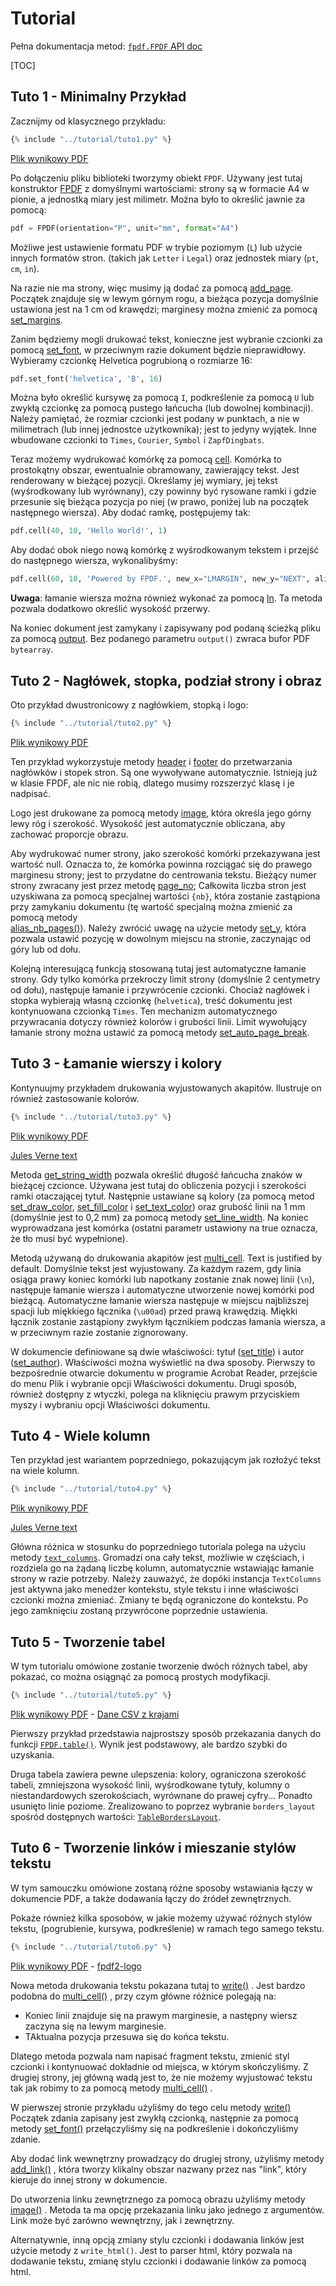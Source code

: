 # Tutorial #

Pełna dokumentacja metod: [`fpdf.FPDF` API doc](https://py-pdf.github.io/fpdf2/fpdf/fpdf.html#fpdf.fpdf.FPDF)

[TOC]

## Tuto 1 - Minimalny Przykład ##

Zacznijmy od klasycznego przykładu:

```python
{% include "../tutorial/tuto1.py" %}
```

[Plik wynikowy PDF](https://github.com/py-pdf/fpdf2/raw/master/tutorial/tuto1.pdf)

Po dołączeniu pliku biblioteki tworzymy obiekt `FPDF`. Używany jest tutaj konstruktor [FPDF](fpdf/fpdf.html#fpdf.fpdf.FPDF) z domyślnymi wartościami: 
strony są w formacie A4 w pionie, a jednostką miary jest milimetr.
Można było to określić jawnie za pomocą:

```python
pdf = FPDF(orientation="P", unit="mm", format="A4")
```

Możliwe jest ustawienie formatu PDF w trybie poziomym (`L`) lub użycie innych formatów stron.
(takich jak `Letter` i `Legal`) oraz jednostek miary (`pt`, `cm`, `in`).

Na razie nie ma strony, więc musimy ją dodać za pomocą 
[add_page](fpdf/fpdf.html#fpdf.fpdf.FPDF.add_page). Początek znajduje się w lewym górnym rogu, a bieżąca pozycja domyślnie ustawiona jest na 1 cm od krawędzi; marginesy można zmienić za pomocą [set_margins](fpdf/fpdf.html#fpdf.fpdf.FPDF.set_margins).

Zanim będziemy mogli drukować tekst, konieczne jest wybranie czcionki za pomocą 
[set_font](fpdf/fpdf.html#fpdf.fpdf.FPDF.set_font), w przeciwnym razie dokument będzie nieprawidłowy. Wybieramy czcionkę Helvetica pogrubioną o rozmiarze 16:

```python
pdf.set_font('helvetica', 'B', 16)
```

Można było określić kursywę za pomocą `I`, podkreślenie za pomocą `U` lub zwykłą czcionkę za pomocą pustego łańcucha (lub dowolnej kombinacji). Należy pamiętać, że rozmiar czcionki jest podany w punktach, a nie w milimetrach (lub innej jednostce użytkownika); jest to jedyny wyjątek. Inne wbudowane czcionki to `Times`, `Courier`, `Symbol` i `ZapfDingbats`.

Teraz możemy wydrukować komórkę za pomocą [cell](fpdf/fpdf.html#fpdf.fpdf.FPDF.cell). Komórka to prostokątny obszar, ewentualnie obramowany, zawierający tekst. Jest renderowany w bieżącej pozycji. Określamy jej wymiary, jej tekst (wyśrodkowany lub wyrównany), czy powinny być rysowane ramki i gdzie przesunie się bieżąca pozycja po niej (w prawo, poniżej lub na początek następnego wiersza). Aby dodać ramkę, postępujemy tak:

```python
pdf.cell(40, 10, 'Hello World!', 1)
```

Aby dodać obok niego nową komórkę z wyśrodkowanym tekstem i przejść do następnego wiersza, wykonalibyśmy:

```python
pdf.cell(60, 10, 'Powered by FPDF.', new_x="LMARGIN", new_y="NEXT", align='C')
```

**Uwaga**: łamanie wiersza można również wykonać za pomocą [ln](fpdf/fpdf.html#fpdf.fpdf.FPDF.ln). Ta metoda pozwala dodatkowo określić wysokość przerwy.

Na koniec dokument jest zamykany i zapisywany pod podaną ścieżką pliku za pomocą 
[output](fpdf/fpdf.html#fpdf.fpdf.FPDF.output). Bez podanego parametru `output()`
zwraca bufor PDF `bytearray`.

## Tuto 2 - Nagłówek, stopka, podział strony i obraz ##

Oto przykład dwustronicowy z nagłówkiem, stopką i logo:

```python
{% include "../tutorial/tuto2.py" %}
```

[Plik wynikowy PDF](https://github.com/py-pdf/fpdf2/raw/master/tutorial/tuto2.pdf)

Ten przykład wykorzystuje metody [header](fpdf/fpdf.html#fpdf.fpdf.FPDF.header) i 
[footer](fpdf/fpdf.html#fpdf.fpdf.FPDF.footer) do przetwarzania nagłówków i stopek stron. Są one wywoływane automatycznie. Istnieją już w klasie FPDF, ale nic nie robią, dlatego musimy rozszerzyć klasę i je nadpisać.

Logo jest drukowane za pomocą metody [image](fpdf/fpdf.html#fpdf.fpdf.FPDF.image), która określa jego górny lewy róg i szerokość. Wysokość jest automatycznie obliczana, aby zachować proporcje obrazu.

Aby wydrukować numer strony, jako szerokość komórki przekazywana jest wartość null. Oznacza to, że komórka powinna rozciągać się do prawego marginesu strony; jest to przydatne do centrowania tekstu. Bieżący numer strony zwracany jest przez metodę [page_no](fpdf/fpdf.html#fpdf.fpdf.FPDF.page_no); Całkowita liczba stron jest uzyskiwana za pomocą specjalnej wartości `{nb}`, która zostanie zastąpiona przy zamykaniu dokumentu (tę wartość specjalną można zmienić za pomocą metody  
[alias_nb_pages()](fpdf/fpdf.html#fpdf.fpdf.FPDF.alias_nb_pages)).
Należy zwrócić uwagę na użycie metody [set_y](fpdf/fpdf.html#fpdf.fpdf.FPDF.set_y), która pozwala ustawić pozycję w dowolnym miejscu na stronie, zaczynając od góry lub od dołu.

Kolejną interesującą funkcją stosowaną tutaj jest automatyczne łamanie strony. Gdy tylko komórka przekroczy limit strony (domyślnie 2 centymetry od dołu), następuje łamanie i przywrócenie czcionki. Chociaż nagłówek i stopka wybierają własną czcionkę (`helvetica`), treść dokumentu jest kontynuowana czcionką `Times`.
Ten mechanizm automatycznego przywracania dotyczy również kolorów i grubości linii. 
Limit wywołujący łamanie strony można ustawić za pomocą metody 
[set_auto_page_break](fpdf/fpdf.html#fpdf.fpdf.FPDF.set_auto_page_break).


## Tuto 3 - Łamanie wierszy i kolory ##

Kontynuujmy przykładem drukowania wyjustowanych akapitów.
Ilustruje on również zastosowanie kolorów.

```python
{% include "../tutorial/tuto3.py" %}
```

[Plik wynikowy PDF](https://github.com/py-pdf/fpdf2/raw/master/tutorial/tuto3.pdf)

[Jules Verne text](https://github.com/py-pdf/fpdf2/raw/master/tutorial/20k_c1.txt)

Metoda [get_string_width](fpdf/fpdf.html#fpdf.fpdf.FPDF.get_string_width) pozwala określić długość łańcucha znaków w bieżącej czcionce. Używana jest tutaj do obliczenia pozycji i szerokości ramki otaczającej tytuł. Następnie ustawiane są kolory (za pomocą metod [set_draw_color](fpdf/fpdf.html#fpdf.fpdf.FPDF.set_draw_color),
[set_fill_color](fpdf/fpdf.html#fpdf.fpdf.FPDF.set_fill_color) i
[set_text_color](fpdf/fpdf.html#fpdf.fpdf.FPDF.set_text_color)) oraz grubość linii na 1 mm (domyślnie jest to 0,2 mm) za pomocą metody
[set_line_width](fpdf/fpdf.html#fpdf.fpdf.FPDF.set_line_width). Na koniec wyprowadzana jest komórka (ostatni parametr ustawiony na true oznacza, że tło musi być wypełnione).

Metodą używaną do drukowania akapitów jest [multi_cell](fpdf/fpdf.html#fpdf.fpdf.FPDF.multi_cell). Text is justified by default.
Domyślnie tekst jest wyjustowany. Za każdym razem, gdy linia osiąga prawy koniec komórki lub napotkany zostanie znak nowej linii (`\n`),
następuje łamanie wiersza i automatyczne utworzenie nowej komórki pod bieżącą.
Automatyczne łamanie wiersza następuje w miejscu najbliższej spacji lub miękkiego łącznika (`\u00ad`) przed prawą krawędzią.
Miękki łącznik zostanie zastąpiony zwykłym łącznikiem podczas łamania wiersza, a w przeciwnym razie zostanie zignorowany.

W dokumencie definiowane są dwie właściwości: tytuł
([set_title](fpdf/fpdf.html#fpdf.fpdf.FPDF.set_title))  i autor 
([set_author](fpdf/fpdf.html#fpdf.fpdf.FPDF.set_author)). Właściwości można wyświetlić na dwa sposoby. Pierwszy to bezpośrednie otwarcie dokumentu w programie Acrobat Reader, przejście do menu Plik i wybranie opcji Właściwości dokumentu. Drugi sposób, również dostępny z wtyczki, polega na kliknięciu prawym przyciskiem myszy i wybraniu opcji Właściwości dokumentu.

## Tuto 4 - Wiele kolumn ##

Ten przykład jest wariantem poprzedniego, pokazującym jak rozłożyć tekst na wiele kolumn.

```python
{% include "../tutorial/tuto4.py" %}
```

[Plik wynikowy PDF](https://github.com/py-pdf/fpdf2/raw/master/tutorial/tuto4.pdf)

[Jules Verne text](https://github.com/py-pdf/fpdf2/raw/master/tutorial/20k_c1.txt)

Główna różnica w stosunku do poprzedniego tutoriala polega na użyciu metody 
[`text_columns`](fpdf/fpdf.html#fpdf.fpdf.FPDF.text_column). 
Gromadzi ona cały tekst, możliwie w częściach, i rozdziela go na żądaną liczbę kolumn, automatycznie wstawiając łamanie strony w razie potrzeby. Należy zauważyć, że dopóki instancja `TextColumns` jest aktywna jako menedżer kontekstu, style tekstu i inne właściwości czcionki można zmieniać. Zmiany te będą ograniczone do kontekstu. Po jego zamknięciu zostaną przywrócone poprzednie ustawienia.


## Tuto 5 - Tworzenie tabel ##

W tym tutorialu omówione zostanie tworzenie dwóch różnych tabel,
aby pokazać, co można osiągnąć za pomocą prostych modyfikacji.

```python
{% include "../tutorial/tuto5.py" %}
```

[Plik wynikowy PDF](https://github.com/py-pdf/fpdf2/raw/master/tutorial/tuto5.pdf) -
[Dane CSV z krajami](https://github.com/py-pdf/fpdf2/raw/master/tutorial/countries.txt)

Pierwszy przykład przedstawia najprostszy sposób przekazania danych do funkcji [`FPDF.table()`](https://py-pdf.github.io/fpdf2/Tables.html). Wynik jest podstawowy, ale bardzo szybki do uzyskania.

Druga tabela zawiera pewne ulepszenia: kolory, ograniczona szerokość tabeli, zmniejszona wysokość linii,
 wyśrodkowane tytuły, kolumny o niestandardowych szerokościach, wyrównane do prawej cyfry...
 Ponadto usunięto linie poziome.
 Zrealizowano to poprzez wybranie `borders_layout` spośród dostępnych wartości:
 [`TableBordersLayout`](https://py-pdf.github.io/fpdf2/fpdf/enums.html#fpdf.enums.TableBordersLayout).

## Tuto 6 - Tworzenie linków i mieszanie stylów tekstu ##

W tym samouczku omówione zostaną różne sposoby wstawiania łączy w dokumencie PDF,
 a także dodawania łączy do źródeł zewnętrznych.

Pokaże również kilka sposobów, w jakie możemy używać różnych stylów tekstu,
 (pogrubienie, kursywa, podkreślenie) w ramach tego samego tekstu.

```python
{% include "../tutorial/tuto6.py" %}
```

[Plik wynikowy PDF](https://github.com/py-pdf/fpdf2/raw/master/tutorial/tuto6.pdf) -
[fpdf2-logo](https://raw.githubusercontent.com/py-pdf/fpdf2/master/docs/fpdf2-logo.png)

Nowa metoda drukowania tekstu pokazana tutaj to
 [write()](https://py-pdf.github.io/fpdf2/fpdf/fpdf.html#fpdf.fpdf.FPDF.write)
. Jest bardzo podobna do
 [multi_cell()](https://py-pdf.github.io/fpdf2/fpdf/fpdf.html#fpdf.fpdf.FPDF.multi_cell)
 , przy czym główne różnice polegają na:

- Koniec linii znajduje się na prawym marginesie, a następny wiersz zaczyna się na lewym marginesie.
- TAktualna pozycja przesuwa się do końca tekstu.

Dlatego metoda pozwala nam napisać fragment tekstu, zmienić styl czcionki i kontynuować
dokładnie od miejsca, w którym skończyliśmy. Z drugiej strony, jej główną wadą jest to, że
nie możemy wyjustować tekstu tak jak robimy to za pomocą metody
 [multi_cell()](https://py-pdf.github.io/fpdf2/fpdf/fpdf.html#fpdf.fpdf.FPDF.multi_cell)
.

W pierwszej stronie przykładu użyliśmy do tego celu metody
 [write()](https://py-pdf.github.io/fpdf2/fpdf/fpdf.html#fpdf.fpdf.FPDF.write)
Początek zdania zapisany jest zwykłą czcionką, następnie za pomocą metody 
 [set_font()](https://py-pdf.github.io/fpdf2/fpdf/fpdf.html#fpdf.fpdf.FPDF.set_font)
 przełączyliśmy się na podkreślenie i dokończyliśmy zdanie.

Aby dodać link wewnętrzny prowadzący do drugiej strony, użyliśmy metody 
 [add_link()](https://py-pdf.github.io/fpdf2/fpdf/fpdf.html#fpdf.fpdf.FPDF.add_link)
, która tworzy klikalny obszar nazwany przez nas "link", który kieruje do innej strony w dokumencie.

Do utworzenia linku zewnętrznego za pomocą obrazu użyliśmy metody 
 [image()](https://py-pdf.github.io/fpdf2/fpdf/fpdf.html#fpdf.fpdf.FPDF.image)
. Metoda ta ma opcję przekazania linku jako jednego z argumentów. Link może być zarówno wewnętrzny, jak i zewnętrzny.

Alternatywnie, inną opcją zmiany stylu czcionki i dodawania linków jest użycie metody z `write_html()`. Jest to parser html, który pozwala na dodawanie tekstu, zmianę stylu czcionki i dodawanie linków za pomocą html.
